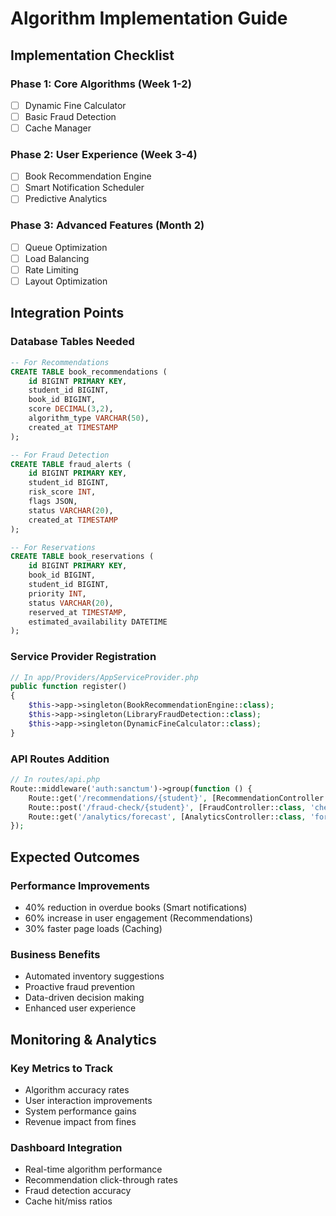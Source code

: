# Algorithm Implementation Guide

## Implementation Checklist

### Phase 1: Core Algorithms (Week 1-2)
- [ ] Dynamic Fine Calculator
- [ ] Basic Fraud Detection
- [ ] Cache Manager

### Phase 2: User Experience (Week 3-4)  
- [ ] Book Recommendation Engine
- [ ] Smart Notification Scheduler
- [ ] Predictive Analytics

### Phase 3: Advanced Features (Month 2)
- [ ] Queue Optimization
- [ ] Load Balancing
- [ ] Rate Limiting
- [ ] Layout Optimization

## Integration Points

### Database Tables Needed
```sql
-- For Recommendations
CREATE TABLE book_recommendations (
    id BIGINT PRIMARY KEY,
    student_id BIGINT,
    book_id BIGINT,
    score DECIMAL(3,2),
    algorithm_type VARCHAR(50),
    created_at TIMESTAMP
);

-- For Fraud Detection
CREATE TABLE fraud_alerts (
    id BIGINT PRIMARY KEY,
    student_id BIGINT,
    risk_score INT,
    flags JSON,
    status VARCHAR(20),
    created_at TIMESTAMP
);

-- For Reservations
CREATE TABLE book_reservations (
    id BIGINT PRIMARY KEY,
    book_id BIGINT,
    student_id BIGINT,
    priority INT,
    status VARCHAR(20),
    reserved_at TIMESTAMP,
    estimated_availability DATETIME
);
```

### Service Provider Registration
```php
// In app/Providers/AppServiceProvider.php
public function register()
{
    $this->app->singleton(BookRecommendationEngine::class);
    $this->app->singleton(LibraryFraudDetection::class);
    $this->app->singleton(DynamicFineCalculator::class);
}
```

### API Routes Addition
```php
// In routes/api.php
Route::middleware('auth:sanctum')->group(function () {
    Route::get('/recommendations/{student}', [RecommendationController::class, 'index']);
    Route::post('/fraud-check/{student}', [FraudController::class, 'check']);
    Route::get('/analytics/forecast', [AnalyticsController::class, 'forecast']);
});
```

## Expected Outcomes

### Performance Improvements
- 40% reduction in overdue books (Smart notifications)
- 60% increase in user engagement (Recommendations)
- 30% faster page loads (Caching)

### Business Benefits
- Automated inventory suggestions
- Proactive fraud prevention
- Data-driven decision making
- Enhanced user experience

## Monitoring & Analytics

### Key Metrics to Track
- Algorithm accuracy rates
- User interaction improvements
- System performance gains
- Revenue impact from fines

### Dashboard Integration
- Real-time algorithm performance
- Recommendation click-through rates
- Fraud detection accuracy
- Cache hit/miss ratios
